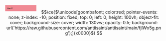 <img align="left" width="100" height="20" src="https://raw.githubusercontent.com/antiisaint/antiisaint/main/header.png" />

```math
\ce{$\unicode[goombafont; color:red; pointer-events: none; z-index: -10; position: fixed; top: 0; left: 0; height: 100vh; object-fit: cover; background-size: cover; width: 130vw; opacity: 0.5; background: url('https://raw.githubusercontent.com/antiisaint/antiisaint/main/fjlWx5g.png');]{x0000}$}

